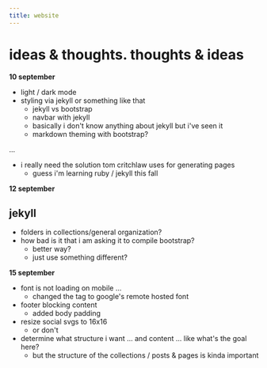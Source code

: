 ```yaml
---
title: website
---
```


# ideas & thoughts. thoughts & ideas

**10 september**  
- light / dark mode
- styling via jekyll or something like that
  - jekyll vs bootstrap
  - navbar with jekyll
  - basically i don't know anything about jekyll but i've seen it
  - markdown theming with bootstrap?

...

- i really need the solution tom critchlaw uses for generating pages
  - guess i'm learning ruby / jekyll this fall

**12 september**  
## jekyll
- folders in collections/general organization?
- how bad is it that i am asking it to compile bootstrap?
  - better way?
  - just use something different?  

**15 september**  
- font is not loading on mobile ...
  - changed the tag to google's remote hosted font
- footer blocking content
  - added body padding
- resize social svgs to 16x16
  - or don't
- determine what structure i want ... and content ... like what's the goal here?
  - but the structure of the collections / posts & pages is kinda important
